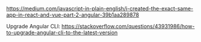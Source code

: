 https://medium.com/javascript-in-plain-english/i-created-the-exact-same-app-in-react-and-vue-part-2-angular-39b1aa289878

Upgrade Angular CLI:
https://stackoverflow.com/questions/43931986/how-to-upgrade-angular-cli-to-the-latest-version
